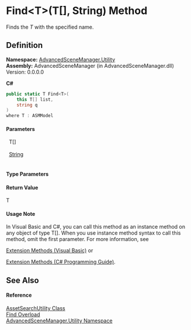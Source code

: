 # Find&lt;T&gt;(T[], String) Method


Finds the *T* with the specified name.



## Definition
**Namespace:** <a href="N_AdvancedSceneManager_Utility.md">AdvancedSceneManager.Utility</a>  
**Assembly:** AdvancedSceneManager (in AdvancedSceneManager.dll) Version: 0.0.0.0

**C#**
``` C#
public static T Find<T>(
	this T[] list,
	string q
)
where T : ASMModel

```



#### Parameters
<dl><dt>  T[]</dt><dd> </dd><dt>  <a href="https://learn.microsoft.com/dotnet/api/system.string" target="_blank" rel="noopener noreferrer">String</a></dt><dd> </dd></dl>

#### Type Parameters
<dl><dt /><dd /></dl>

#### Return Value
T

#### Usage Note
In Visual Basic and C#, you can call this method as an instance method on any object of type T[]. When you use instance method syntax to call this method, omit the first parameter. For more information, see <a href="https://docs.microsoft.com/dotnet/visual-basic/programming-guide/language-features/procedures/extension-methods" target="_blank" rel="noopener noreferrer">

Extension Methods (Visual Basic)</a> or <a href="https://docs.microsoft.com/dotnet/csharp/programming-guide/classes-and-structs/extension-methods" target="_blank" rel="noopener noreferrer">

Extension Methods (C# Programming Guide)</a>.

## See Also


#### Reference
<a href="T_AdvancedSceneManager_Utility_AssetSearchUtility.md">AssetSearchUtility Class</a>  
<a href="Overload_AdvancedSceneManager_Utility_AssetSearchUtility_Find.md">Find Overload</a>  
<a href="N_AdvancedSceneManager_Utility.md">AdvancedSceneManager.Utility Namespace</a>  
